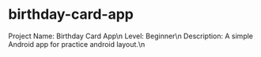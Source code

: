 # birthday-card-app
Project Name: Birthday Card App\n
Level: Beginner\n
Description: A simple Android app for practice android layout.\n

